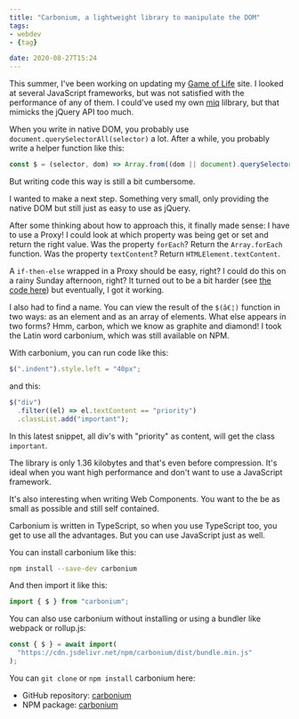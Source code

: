 ```yaml
---
title: "Carbonium, a lightweight library to manipulate the DOM"
tags:
- webdev
- {tag}

date: 2020-08-27T15:24
---
```


This summer, I've been working on updating my [Game of Life](https://playgameoflife.com/) site. I looked at several JavaScript frameworks, but was not satisfied with the performance of any of them. I could've used my own [miq](https://github.com/edwinm/miq#readme) lilbrary, but that mimicks the jQuery API too much.

When you write in native DOM, you probably use `document.querySelectorAll(selector)` a lot. After a while, you probably write a helper function like this:

~~~javascript
const $ = (selector, dom) => Array.from((dom || document).querySelectorAll(selector));
~~~

But writing code this way is still a bit cumbersome.

I wanted to make a next step. Something very small, only providing the native DOM but still just as easy to use as jQuery.

After some thinking about how to approach this, it finally made sense: I have to use a Proxy! I could look at which property was being get or set and return the right value. Was the property `forEach`? Return the `Array.forEach` function. Was the property `textContent`? Return `HTMLElement.textContent`.

A `if-then-else` wrapped in a Proxy should be easy, right? I could do this on a rainy Sunday afternoon, right? It turned out to be a bit harder (see [the code here](https://github.com/edwinm/carbonium/blob/master/src/carbonium.ts)) but eventually, I got it working.

I also had to find a name. You can view the result of the `$(â€¦)` function in two ways: as an element and as an array of elements. What else appears in two forms? Hmm, carbon, which we know as graphite and diamond! I took the Latin word carbonium, which was still available on NPM. 

With carbonium, you can run code like this:

~~~javascript
$(".indent").style.left = "40px";
~~~

and this:

~~~javascript
$("div")
  .filter((el) => el.textContent == "priority")
  .classList.add("important");
~~~

In this latest snippet, all div's with "priority" as content, will get the class `important`.

The library is only 1.36 kilobytes and that's even before compression. It's ideal when you want high performance and don't want to use a JavaScript framework.

It's also interesting when writing Web Components. You want to the be as small as possible and still self contained.

Carbonium is written in TypeScript, so when you use TypeScript too, you get to use all the advantages. But you can use JavaScript just as well.

You can install carbonium like this:

~~~bash
npm install --save-dev carbonium
~~~

And then import it like this:

~~~javascript
import { $ } from "carbonium";
~~~

You can also use carbonium without installing or using a bundler like webpack or rollup.js:

~~~javascript
const { $ } = await import(
  "https://cdn.jsdelivr.net/npm/carbonium/dist/bundle.min.js"
);
~~~

You can `git clone` or `npm install` carbonium here:

- GitHub repository: [carbonium](https://github.com/edwinm/carbonium#readme)
- NPM package: [carbonium](https://www.npmjs.com/package/carbonium)
